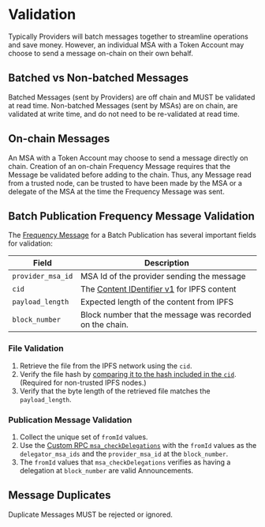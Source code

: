 # Validation

Typically Providers will batch messages together to streamline operations and save money. However, an individual MSA with a Token Account may choose to send a message on-chain on their own behalf.  

## Batched vs Non-batched Messages
Batched Messages (sent by Providers) are off chain and MUST be validated at read time.
Non-batched Messages (sent by MSAs) are on chain, are validated at write time, and do not need to be re-validated at read time.

## On-chain Messages

An MSA with a Token Account may choose to send a message directly on chain.  Creation of an on-chain Frequency Message requires that the Message be validated before adding to the chain.
Thus, any Message read from a trusted node, can be trusted to have been made by the MSA or a delegate of the MSA at the time the Frequency Message was sent.


## Batch Publication Frequency Message Validation

The [Frequency Message](https://libertydsnp.github.io/frequency/common_primitives/messages/struct.MessageResponse.html) for a Batch Publication has several important fields for validation:

| Field | Description |
| ----- | ----------- |
| `provider_msa_id` | MSA Id of the provider sending the message |
| `cid` | The [Content IDentifier v1](https://github.com/multiformats/cid/) for IPFS content |
| `payload_length` | Expected length of the content from IPFS |
| `block_number` | Block number that the message was recorded on the chain. |

### File Validation

1. Retrieve the file from the IPFS network using the `cid`.
1. Verify the file hash by [comparing it to the hash included in the `cid`](https://docs.ipfs.tech/concepts/hashing/). (Required for non-trusted IPFS nodes.)
1. Verify that the byte length of the retrieved file matches the `payload_length`.

### Publication Message Validation

1. Collect the unique set of `fromId` values.
1. Use the [Custom RPC `msa_checkDelegations`](https://libertydsnp.github.io/frequency/pallet_msa_rpc/trait.MsaApiClient.html#method.check_delegations) with the `fromId` values as the `delegator_msa_ids` and the `provider_msa_id` at the `block_number`.
1. The `fromId` values that `msa_checkDelegations` verifies as having a delegation at `block_number` are valid Announcements.

## Message Duplicates

Duplicate Messages MUST be rejected or ignored.

